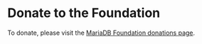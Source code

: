 
# Donate to the Foundation

To donate, please visit the [MariaDB Foundation donations page](https://mariadb.org/donate/).

